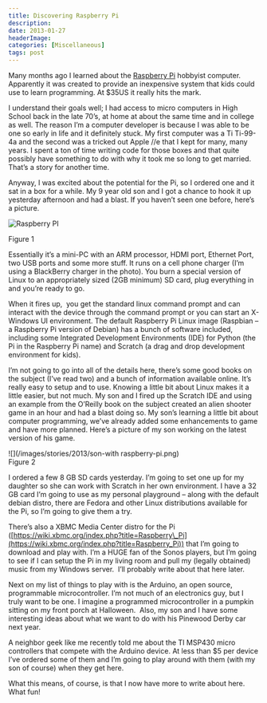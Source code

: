 ```yaml
---
title: Discovering Raspberry Pi
description: 
date: 2013-01-27
headerImage: 
categories: [Miscellaneous]
tags: post
---
```


Many months ago I learned about the [Raspberry Pi](https://www.raspberrypi.org) hobbyist computer. Apparently it was created to provide an inexpensive system that kids could use to learn programming. At $35US it really hits the mark.

I understand their goals well; I had access to micro computers in High School back in the late 70’s, at home at about the same time and in college as well. The reason I’m a computer developer is because I was able to be one so early in life and it definitely stuck. My first computer was a Ti Ti-99-4a and the second was a tricked out Apple //e that I kept for many, many years. I spent a ton of time writing code for those boxes and that quite possibly have something to do with why it took me so long to get married. That’s a story for another time.

Anyway, I was excited about the potential for the Pi, so I ordered one and it sat in a box for a while. My 9 year old son and I got a chance to hook it up yesterday afternoon and had a blast. If you haven’t seen one before, here’s a picture.

![Raspberry PI](/images/stories/2013/raspberry-pi.png "Raspberry PI")

Figure 1

Essentially it’s a mini-PC with an ARM processor, HDMI port, Ethernet Port, two USB ports and some more stuff. It runs on a cell phone charger (I’m using a BlackBerry charger in the photo). You burn a special version of Linux to an appropriately sized (2GB minimum) SD card, plug everything in and you’re ready to go.

When it fires up,  you get the standard linux command prompt and can interact with the device through the command prompt or you can start an X-Windows UI environment. The default Raspberry Pi Linux image (Raspbian – a Raspberry Pi version of Debian) has a bunch of software included, including some Integrated Development Environments (IDE) for Python (the Pi in the Raspberry Pi name) and Scratch (a drag and drop development environment for kids).

I’m not going to go into all of the details here, there’s some good books on the subject (I’ve read two) and a bunch of information available online. It’s really easy to setup and to use. Knowing a little bit about Linux makes it a little easier, but not much. My son and I fired up the Scratch IDE and using an example from the O’Reilly book on the subject created an alien shooter game in an hour and had a blast doing so. My son’s learning a little bit about computer programming, we’ve already added some enhancements to game and have more planned. Here’s a picture of my son working on the latest version of his game.

![](/images/stories/2013/son-with raspberry-pi.png)  
Figure 2

I ordered a few 8 GB SD cards yesterday. I’m going to set one up for my daughter so she can work with Scratch in her own environment. I have a 32 GB card I’m going to use as my personal playground – along with the default debian distro, there are Fedora and other Linux distributions available for the Pi, so I’m going to give them a try.

There’s also a XBMC Media Center distro for the Pi ([https://wiki.xbmc.org/index.php?title=Raspberry\_Pi](https://wiki.xbmc.org/index.php?title=Raspberry_Pi)) that I’m going to download and play with. I’m a HUGE fan of the Sonos players, but I’m going to see if I can setup the Pi in my living room and pull my (legally obtained) music from my Windows server.  I’ll probably write about that here later.

Next on my list of things to play with is the Arduino, an open source, programmable microcontroller. I’m not much of an electronics guy, but I truly want to be one. I imagine a programmed microcontroller in a pumpkin sitting on my front porch at Halloween.  Also, my son and I have some interesting ideas about what we want to do with his Pinewood Derby car next year.

A neighbor geek like me recently told me about the TI MSP430 micro controllers that compete with the Arduino device. At less than $5 per device I’ve ordered some of them and I’m going to play around with them (with my son of course) when they get here.

What this means, of course, is that I now have more to write about here. What fun!